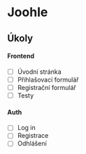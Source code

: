 # Joohle
## Úkoly
#### Frontend
- [ ] Úvodní stránka
- [ ] Přihlašovací formulář
- [ ] Registrační formulář
- [ ] Testy
#### Auth
- [ ] Log in
- [ ] Registrace
- [ ] Odhlášení
